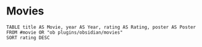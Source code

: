 # Movies

```dataview
TABLE title AS Movie, year AS Year, rating AS Rating, poster AS Poster
FROM #movie OR "ob plugins/obsidian/movies"
SORT rating DESC
```

